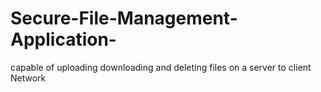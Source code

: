 # Secure-File-Management-Application-
capable of uploading downloading and deleting files on a server to client Network
